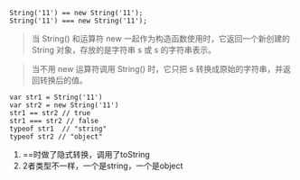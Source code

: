 ```
String('11') == new String('11');
String('11') === new String('11');
```

> 当 String() 和运算符 new 一起作为构造函数使用时，它返回一个新创建的 String 对象，存放的是字符串 s 或 s 的字符串表示。

> 当不用 new 运算符调用 String() 时，它只把 s 转换成原始的字符串，并返回转换后的值。

```
var str1 = String('11')
var str2 = new String('11')
str1 == str2 // true
str1 === str2 // false
typeof str1  // "string"
typeof str2 // "object"
```
1. ==时做了隐式转换，调用了toString
2. 2者类型不一样，一个是string，一个是object